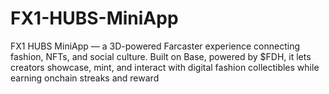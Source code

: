 # FX1-HUBS-MiniApp
FX1 HUBS MiniApp — a 3D-powered Farcaster experience connecting fashion, NFTs, and social culture. Built on Base, powered by $FDH, it lets creators showcase, mint, and interact with digital fashion collectibles while earning onchain streaks and reward
